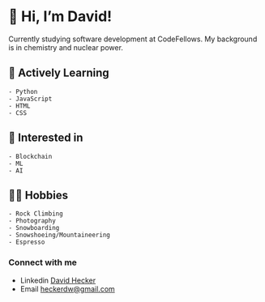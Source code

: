 #  👋   Hi, I’m David!

Currently studying software development at CodeFellows. 
My background is in chemistry and nuclear power.

## 🌱 Actively Learning

    - Python
    - JavaScript
    - HTML
    - CSS
    
## 📝 Interested in

    - Blockchain
    - ML
    - AI

## 🧗‍♂️ Hobbies 

    - Rock Climbing
    - Photography
    - Snowboarding
    - Snowshoeing/Mountaineering
    - Espresso

### Connect with me

- Linkedin [David Hecker](https://www.linkedin.com/in/david-hecker/)
- Email heckerdw@gmail.com


<!---
heckerdavid/heckerdavid is a ✨ special ✨ repository because its `README.md` (this file) appears on your GitHub profile.
You can click the Preview link to take a look at your changes.
--->
